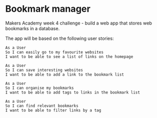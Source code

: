 # Bookmark manager

Makers Academy week 4 challenge - build a web app that stores web bookmarks in a database.

The app will be based on the following user stories:

```
As a User
So I can easily go to my favourite websites
I want to be able to see a list of links on the homepage

As a User
So I can save interesting websites
I want to be able to add a link to the bookmark list

As a User
So I can organise my bookmarks
I want to be able to add tags to links in the bookmark list

As a User
So I can find relevant bookmarks
I want to be able to filter links by a tag
```
